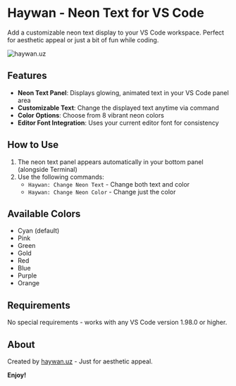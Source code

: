 # Haywan - Neon Text for VS Code

Add a customizable neon text display to your VS Code workspace. Perfect for aesthetic appeal or just a bit of fun while coding.

![haywan.uz](https://haywan.uz/extension.jpg)

## Features

- **Neon Text Panel**: Displays glowing, animated text in your VS Code panel area
- **Customizable Text**: Change the displayed text anytime via command
- **Color Options**: Choose from 8 vibrant neon colors
- **Editor Font Integration**: Uses your current editor font for consistency

## How to Use

1. The neon text panel appears automatically in your bottom panel (alongside Terminal)
2. Use the following commands:
   - `Haywan: Change Neon Text` - Change both text and color
   - `Haywan: Change Neon Color` - Change just the color

## Available Colors

- Cyan (default)
- Pink
- Green
- Gold
- Red
- Blue
- Purple
- Orange

## Requirements

No special requirements - works with any VS Code version 1.98.0 or higher.

## About

Created by [haywan.uz](https://haywan.uz) - Just for aesthetic appeal.

**Enjoy!**
